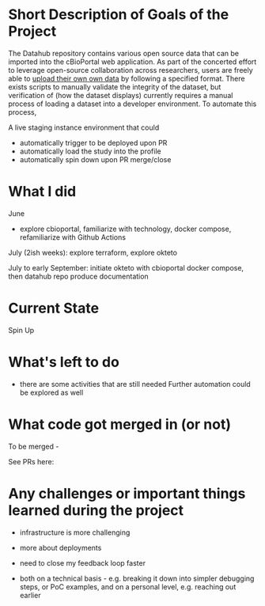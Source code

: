 
# Short Description of Goals of the Project

The Datahub repository contains various open source data that can be imported into the cBioPortal web application. As part of the concerted effort to leverage open-source collaboration across researchers, users are freely able to [upload their own own data](https://docs.cbioportal.org/data-loading/#data-loading) by following a specified format. There exists scripts to manually validate the integrity of the dataset, but verification of (how the dataset displays) currently requires a manual process of loading a dataset into a developer environment. To automate this process, 

A live staging instance environment that could
* automatically trigger to be deployed upon PR
* automatically load the study into the profile
* automatically spin down upon PR merge/close

# What I did

June
* explore cbioportal, familiarize with technology, docker compose, refamiliarize with Github Actions

July (2ish weeks): explore terraform, explore okteto

July to early September: initiate okteto with cbioportal docker compose, then datahub repo
produce documentation




# Current State

Spin Up 

# What's left to do

* there are some activities that are still needed
Further automation could be explored as well

# What code got merged in (or not)
To be merged - 

See PRs here:

# Any challenges or important things learned during the project

* infrastructure is more challenging
* more about deployments

* need to close my feedback loop faster
* both on a technical basis - e.g. breaking it down into simpler debugging steps, or PoC examples,
and on a personal level, e.g. reaching out earlier